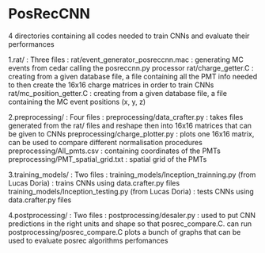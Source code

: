 # PosRecCNN

4 directories containing all codes needed to train CNNs and evaluate their performances

1.rat/ :
Three files :
  rat/event_generator_posreccnn.mac : generating MC events from cedar calling the posreccnn.py processor
  rat/charge_getter.C : creating from a given database file, a file containing all the PMT info needed to then create the 16x16 charge matrices in order to train CNNs
  rat/mc_position_getter.C : creating from a given database file, a file containing the MC event positions (x, y, z)

2.preprocessing/ :
Four files : 
  preprocessing/data_crafter.py : takes files generated from the rat/ files and reshape then into 16x16 matrices that can be given to CNNs
  preprocessing/charge_plotter.py : plots one 16x16 matrix, can be used to compare different normalisation procedures
  preprocessing/All_pmts.csv : containing coordinates of the PMTs
  preprocessing/PMT_spatial_grid.txt : spatial grid of the PMTs

3.training_models/ :
Two files :
  training_models/Inception_trainning.py (from Lucas Doria) : trains CNNs using data.crafter.py files
  training_models/Inception_testing.py (from Lucas Doria) : tests CNNs using data.crafter.py files

4.postprocessing/ :
Two files :
  postprocessing/desaler.py : used to put CNN predictions in the right units and shape so that posrec_compare.C. can run
  postprocessing/posrec_compare.C plots a bunch of graphs that can be used to evaluate posrec algorithms perfomances
